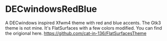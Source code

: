 # DECwindowsRedBlue
A DECwindows inspired Xfwm4 theme with red and blue accents. The Gtk3 theme is not mine. It's FlatSurfaces with a few colors modified. You can find the origional here. https://github.com/cat-in-136/FlatSurfacesTheme
